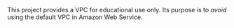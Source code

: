 This project provides a VPC for educational use only. Its purpose is to *avoid* using the default VPC in Amazon Web Service.

